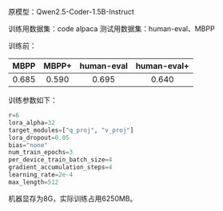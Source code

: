 原模型：Qwen2.5-Coder-1.5B-Instruct

训练用数据集：code alpaca
测试用数据集：human-eval、MBPP

训练前：  

|MBPP|MBPP+|human-eval|human-eval+|
|:-:|:-:|:-:|:-:|
|0.685|0.590|0.695|0.640|

训练参数如下：  

```python
r=6
lora_alpha=32
target_modules=["q_proj", "v_proj"]
lora_dropout=0.05
bias="none"
num_train_epochs=3
per_device_train_batch_size=4
gradient_accumulation_steps=4
learning_rate=2e-4
max_length=512
```

机器显存为8G，实际训练占用6250MB。